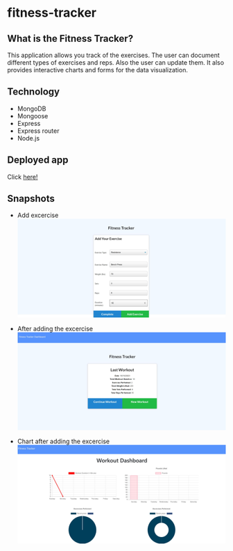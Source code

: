 # fitness-tracker

## What is the Fitness Tracker?
This application allows you track of the exercises. The user can document  different types of exercises and reps. Also the user can update them. It also provides interactive charts and forms for the data visualization. 


## Technology
- MongoDB
- Mongoose
- Express
- Express router
- Node.js

## Deployed app
Click [here!](https://salty-chamber-96242.herokuapp.com/)

## Snapshots

* Add excercise
![add excercise](./public/assets/image/addExcercise.JPG)

* After adding the excercise
![added excercise](./public/assets/image/addedExcercise.JPG)

* Chart after adding the excercise
![chart](./public/assets/image/dashboard.JPG)